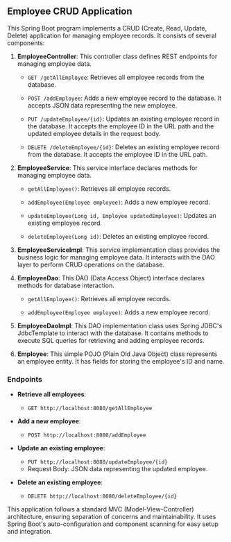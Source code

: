 ## Employee CRUD Application

This Spring Boot program implements a CRUD (Create, Read, Update, Delete) application for managing employee records. It consists of several components:

1. **EmployeeController**: This controller class defines REST endpoints for managing employee data.

   - `GET /getAllEmployee`: Retrieves all employee records from the database.
   
   - `POST /addEmployee`: Adds a new employee record to the database. It accepts JSON data representing the new employee.

   - `PUT /updateEmployee/{id}`: Updates an existing employee record in the database. It accepts the employee ID in the URL path and the updated employee details in the request body.

   - `DELETE /deleteEmployee/{id}`: Deletes an existing employee record from the database. It accepts the employee ID in the URL path.

2. **EmployeeService**: This service interface declares methods for managing employee data.

   - `getAllEmployee()`: Retrieves all employee records.
   
   - `addEmployee(Employee employee)`: Adds a new employee record.
   
   - `updateEmployee(Long id, Employee updatedEmployee)`: Updates an existing employee record.
   
   - `deleteEmployee(Long id)`: Deletes an existing employee record.

3. **EmployeeServiceImpl**: This service implementation class provides the business logic for managing employee data. It interacts with the DAO layer to perform CRUD operations on the database.

4. **EmployeeDao**: This DAO (Data Access Object) interface declares methods for database interaction.

   - `getAllEmployee()`: Retrieves all employee records.
   
   - `addEmployee(Employee employee)`: Adds a new employee record.

5. **EmployeeDaoImpl**: This DAO implementation class uses Spring JDBC's JdbcTemplate to interact with the database. It contains methods to execute SQL queries for retrieving and adding employee records.

6. **Employee**: This simple POJO (Plain Old Java Object) class represents an employee entity. It has fields for storing the employee's ID and name.

### Endpoints
- **Retrieve all employees**: 
  - `GET http://localhost:8080/getAllEmployee`

- **Add a new employee**: 
  - `POST http://localhost:8080/addEmployee`

- **Update an existing employee**: 
  - `PUT http://localhost:8080/updateEmployee/{id}`
  - Request Body: JSON data representing the updated employee.

- **Delete an existing employee**: 
  - `DELETE http://localhost:8080/deleteEmployee/{id}`

This application follows a standard MVC (Model-View-Controller) architecture, ensuring separation of concerns and maintainability. It uses Spring Boot's auto-configuration and component scanning for easy setup and integration.
